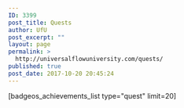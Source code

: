 ```yaml
---
ID: 3399
post_title: Quests
author: UfU
post_excerpt: ""
layout: page
permalink: >
  http://universalflowuniversity.com/quests/
published: true
post_date: 2017-10-20 20:45:24
---
```

[badgeos_achievements_list type="quest" limit=20]